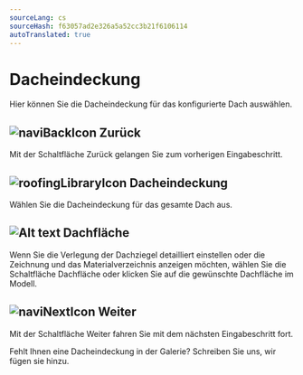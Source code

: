 ```yaml
---
sourceLang: cs
sourceHash: f63057ad2e326a5a52cc3b21f6106114
autoTranslated: true
---
```


# Dacheindeckung
Hier können Sie die Dacheindeckung für das konfigurierte Dach auswählen.

## ![naviBackIcon](img/backIcon-en.png) Zurück
Mit der Schaltfläche Zurück gelangen Sie zum vorherigen Eingabeschritt.

## ![roofingLibraryIcon](img/roofingLibraryIcon-en.png) Dacheindeckung
Wählen Sie die Dacheindeckung für das gesamte Dach aus. 

## ![Alt text](img/roofPlaneDicon-en) Dachfläche
Wenn Sie die Verlegung der Dachziegel detailliert einstellen oder die Zeichnung und das Materialverzeichnis anzeigen möchten, wählen Sie die Schaltfläche Dachfläche oder klicken Sie auf die gewünschte Dachfläche im Modell.

## ![naviNextIcon](img/nextIcon-en.png) Weiter
Mit der Schaltfläche Weiter fahren Sie mit dem nächsten Eingabeschritt fort.

Fehlt Ihnen eine Dacheindeckung in der Galerie? Schreiben Sie uns, wir fügen sie hinzu.